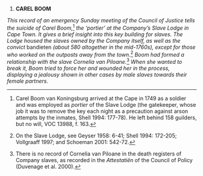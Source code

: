 1.  **CAREL BOOM**

*This record of an emergency Sunday meeting of the Council of Justice
tells the suicide of Carel Boom,*[^1] *the ‘portier’ at the Company’s
Slave Lodge in Cape Town. It gives a brief insight into this key
building for slaves. The Lodge housed the slaves owned by the Company
itself, as well as the convict* bandieten *(about 580 altogether in the
mid-1760s), except for those who worked on the outposts away from the
town.*[^2] *Boom had formed a relationship with the slave Cornelia van
Piloane.*[^3] *When she wanted to break it, Boom tried to force her and
wounded her in the process, displaying a jealousy shown in other cases
by male slaves towards their female partners.*

[^1]: Carel Boom van Koningsburg arrived at the Cape in 1749 as a
    soldier and was employed as *portier* of the Slave Lodge (the
    gatekeeper, whose job it was to remove the key each night as a
    precaution against arson attempts by the inmates, Shell 1994:
    177-78). He left behind 158 guilders, but no will, VOC 13988, f.
    163.

[^2]: On the Slave Lodge, see Geyser 1958: 6-41; Shell 1994: 172-205;
    Vollgraaff 1997; and Schoeman 2001: 542-72.

[^3]: There is no record of Cornelia van Piloane in the death registers
    of Company slaves, as recorded in the *Attestatiën* of the Council
    of Policy (Duvenage et al. 2000).
